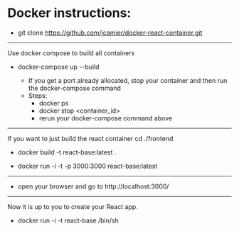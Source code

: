 # Docker instructions:

* git clone https://github.com/jcamier/docker-react-container.git 

<hr>

Use docker compose to build all containers 

* docker-compose up --build

    - If you get a port already allocated, stop your container and then run the docker-compose command
    - Steps:
        - docker ps
        - docker stop <container_id>
        - rerun your docker-compose command above
           
    
<hr>

If you want to just build the react container cd ./frontend

* docker build -t react-base:latest .

* docker run -i -t -p 3000:3000 react-base:latest
<hr>

* open your browser and go to http://localhost:3000/

<hr>

Now it is up to you to create your React app. 

* docker run -i -t react-base /bin/sh


